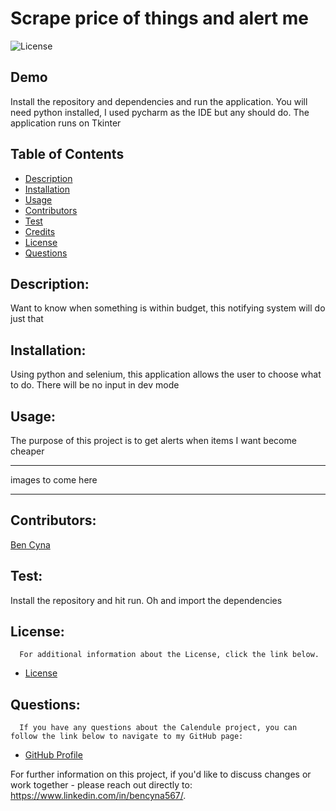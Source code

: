 # Scrape price of things and alert me

![License](https://img.shields.io/badge/License-MIT-blue.svg "License Badge")

## Demo
Install the repository and dependencies and run the application. You will need python installed, I used pycharm as the IDE but any should do. The application runs on Tkinter

## Table of Contents

- [Description](#description)
- [Installation](#installation)
- [Usage](#usage)
- [Contributors](#contributors)
- [Test](#test)
- [Credits](#credits)
- [License](#license)
- [Questions](#questions)

## Description:
Want to know when something is within budget, this notifying system will do just that

## Installation:
Using python and selenium, this application allows the user to choose what to do. There will be no input in dev mode

## Usage:
The purpose of this project is to get alerts when items I want become cheaper

***
images to come here

***



## Contributors:

[Ben Cyna](https://github.com/bencyna/)

## Test:
Install the repository and hit run. Oh and import the dependencies 



## License:

      For additional information about the License, click the link below.

- [License](https://opensource.org/licenses/MIT)

## Questions:

      If you have any questions about the Calendule project, you can follow the link below to navigate to my GitHub page:

- [GitHub Profile](https://github.com/bencyna)

For further information on this project, if you'd like to discuss changes or work together - please reach out directly to: https://www.linkedin.com/in/bencyna567/.
